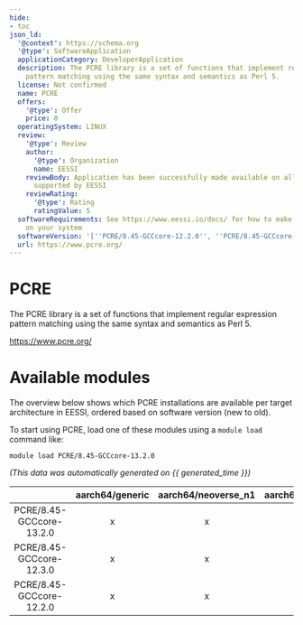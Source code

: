 ```yaml
---
hide:
- toc
json_ld:
  '@context': https://schema.org
  '@type': SoftwareApplication
  applicationCategory: DeveloperApplication
  description: The PCRE library is a set of functions that implement regular expression
    pattern matching using the same syntax and semantics as Perl 5.
  license: Not confirmed
  name: PCRE
  offers:
    '@type': Offer
    price: 0
  operatingSystem: LINUX
  review:
    '@type': Review
    author:
      '@type': Organization
      name: EESSI
    reviewBody: Application has been successfully made available on all architectures
      supported by EESSI
    reviewRating:
      '@type': Rating
      ratingValue: 5
  softwareRequirements: See https://www.eessi.io/docs/ for how to make EESSI available
    on your system
  softwareVersion: '[''PCRE/8.45-GCCcore-12.2.0'', ''PCRE/8.45-GCCcore-12.3.0'', ''PCRE/8.45-GCCcore-13.2.0'']'
  url: https://www.pcre.org/
---
```


PCRE
====


The PCRE library is a set of functions that implement regular expression pattern matching using the same syntax and semantics as Perl 5.

https://www.pcre.org/
# Available modules


The overview below shows which PCRE installations are available per target architecture in EESSI, ordered based on software version (new to old).

To start using PCRE, load one of these modules using a `module load` command like:

```shell
module load PCRE/8.45-GCCcore-13.2.0
```

*(This data was automatically generated on {{ generated_time }})*  

| |aarch64/generic|aarch64/neoverse_n1|aarch64/neoverse_v1|aarch64/nvidia|x86_64/generic|x86_64/amd/zen2|x86_64/amd/zen3|x86_64/amd/zen4|x86_64/intel/haswell|x86_64/intel/sapphirerapids|x86_64/intel/skylake_avx512|
| :---: | :---: | :---: | :---: | :---: | :---: | :---: | :---: | :---: | :---: | :---: | :---: |
|PCRE/8.45-GCCcore-13.2.0|x|x|x|-|x|x|x|x|x|x|x|
|PCRE/8.45-GCCcore-12.3.0|x|x|x|-|x|x|x|x|x|x|x|
|PCRE/8.45-GCCcore-12.2.0|x|x|x|-|x|x|x|x|x|x|x|
